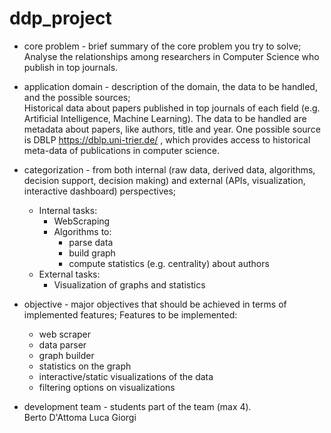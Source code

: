 # ddp_project

- core problem - brief summary of the core problem you try to solve;
Analyse the relationships among researchers in Computer Science who publish in top journals.
- application domain - description of the domain, the data to be handled, and the possible sources;<br>
Historical data about papers published in top journals of each field (e.g. Artificial Intelligence, Machine Learning).
The data to be handled are metadata about papers, like authors, title and year. 
One possible source is DBLP https://dblp.uni-trier.de/ , which provides access to historical meta-data of publications in 
computer science.

- categorization - from both internal (raw data, derived data, algorithms, decision support, decision making) and external (APIs, visualization, interactive dashboard) perspectives;
    - Internal tasks:
        - WebScraping
        - Algorithms to: 
            - parse data
            - build graph
            - compute statistics (e.g. centrality) about authors
    - External tasks:
        - Visualization of graphs and statistics
        
- objective - major objectives that should be achieved in terms of implemented features;
Features to be implemented:
    - web scraper
    - data parser
    - graph builder
    - statistics on the graph
    - interactive/static visualizations of the data
    - filtering options on visualizations    


- development team - students part of the team (max 4).<br>
Berto D'Attoma
Luca Giorgi
